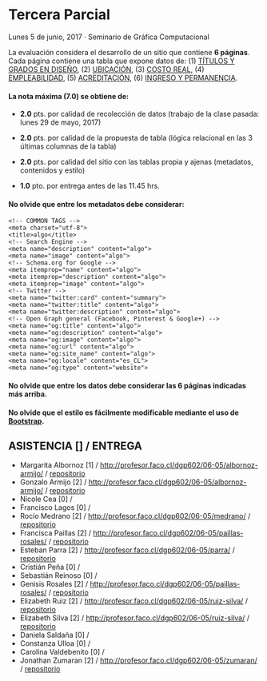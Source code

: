# Tercera Parcial
Lunes 5 de junio, 2017 · Seminario de Gráfica Computacional

La evaluación considera el desarrollo de un sitio que contiene **6 páginas**. Cada página contiene una tabla que expone datos de: (1) [TÍTULOS Y GRADOS EN DISEÑO](https://github.com/rociormp/tabla_5junio), (2) [UBICACIÓN](https://github.com/Taurina/5_junio_Elizabeths), (3) [COSTO REAL](https://github.com/jzumaranl/costoarancel), (4) [EMPLEABILIDAD](https://github.com/m-albornoz/datos_5_junio_albornoz_armijo), (5) [ACREDITACIÓN](https://github.com/genisisr/tablaacreditacion5junio), (6) [INGRESO Y PERMANENCIA](https://github.com/eparraaravena/datos-esteban).

#### La nota máxima (7.0) se obtiene de:

- **2.0** pts. por calidad de recolección de datos (trabajo de la clase pasada: lunes 29 de mayo, 2017)

- **2.0** pts. por calidad de la propuesta de tabla (lógica relacional en las 3 últimas columnas de la tabla)

- **2.0** pts. por calidad del sitio con las tablas propia y ajenas (metadatos, contenidos y estilo)

- **1.0** pto. por entrega antes de las 11.45 hrs.

#### No olvide que entre los metadatos debe considerar: 

```
<!-- COMMON TAGS -->
<meta charset="utf-8">
<title>algo</title>
<!-- Search Engine -->
<meta name="description" content="algo">
<meta name="image" content="algo">
<!-- Schema.org for Google -->
<meta itemprop="name" content="algo">
<meta itemprop="description" content="algo">
<meta itemprop="image" content="algo">
<!-- Twitter -->
<meta name="twitter:card" content="summary">
<meta name="twitter:title" content="algo">
<meta name="twitter:description" content="algo">
<!-- Open Graph general (Facebook, Pinterest & Google+) -->
<meta name="og:title" content="algo">
<meta name="og:description" content="algo">
<meta name="og:image" content="algo">
<meta name="og:url" content="algo">
<meta name="og:site_name" content="algo">
<meta name="og:locale" content="es_CL">
<meta name="og:type" content="website">

```

#### No olvide que entre los datos debe considerar las 6 páginas indicadas más arriba.

#### No olvide que el estilo es fácilmente modificable mediante el uso de [Bootstrap](http://getbootstrap.com/customize/).


## ASISTENCIA [] / ENTREGA

- Margarita Albornoz [1] / http://profesor.faco.cl/dgp602/06-05/albornoz-armijo/ / [repositorio](https://github.com/m-albornoz/Entrega_5_junio_albornoz_armijo)
- Gonzalo Armijo [2] / http://profesor.faco.cl/dgp602/06-05/albornoz-armijo/ / [repositorio](https://github.com/m-albornoz/Entrega_5_junio_albornoz_armijo)
- Nicole Cea [0] / 
- Francisco Lagos [0] / 
- Rocío Medrano [2] / http://profesor.faco.cl/dgp602/06-05/medrano/ / [repositorio](https://github.com/rociormp/Entrega_5junio) 
- Francisca Paillas [2] / http://profesor.faco.cl/dgp602/06-05/paillas-rosales/ / [repositorio](https://github.com/genisisr/paillas_rosales_5mayo) 
- Esteban Parra [2] / http://profesor.faco.cl/dgp602/06-05/parra/ / [repositorio](https://github.com/eparraaravena/tercera-parcial-esteban)
- Cristián Peña [0] / 
- Sebastián Reinoso [0] / 
- Genisis Rosales [2] / http://profesor.faco.cl/dgp602/06-05/paillas-rosales/ / [repositorio](https://github.com/genisisr/paillas_rosales_5mayo)
- Elizabeth Ruiz [2] / http://profesor.faco.cl/dgp602/06-05/ruiz-silva/ / [repositorio](https://github.com/Taurina/Prueba_Elizabeths-5junio-)
- Elizabeth Silva [2] / http://profesor.faco.cl/dgp602/06-05/ruiz-silva/ / [repositorio](https://github.com/Taurina/Prueba_Elizabeths-5junio-)
- Daniela Saldaña [0] / 
- Constanza Ulloa [0] / 
- Carolina Valdebenito [0] / 
- Jonathan Zumaran [2] / http://profesor.faco.cl/dgp602/06-05/zumaran/ / [repositorio](https://github.com/jzumaranl/tercerapruebazumaran)
